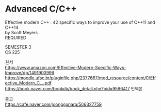 # Advanced C/C++
Effective modern C++ : 42 specific ways to improve your
use of C++11 and C++14<br>
by Scott Meyers
<br>REQUIRED

SEMESTER 3<br>
CS 225

원서<br>
https://www.amazon.com/Effective-Modern-Specific-Ways-Improve/dp/1491903996<br>
https://moodle.ufsc.br/pluginfile.php/2377667/mod_resource/content/0/Effective_Modern_C__.pdf<br>
https://book.naver.com/bookdb/book_detail.nhn?bid=9566417 번역본

중고<br>
https://cafe.naver.com/joonggonara/506327759
